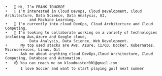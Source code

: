 	•	👋 Hi, I’m FRANK IDUGBOE
	•	👀 I’m interested in Cloud Devops, Cloud Development, Cloud Architecture, Data Science, Data Analysis, AI,
	           and Machine Learning. 
	•	🌱 I’m currently into cloud DevOps, Cloud Architecture and Cloud Computing.
	•	💞️ I’m looking to collaborate working on a variety of technologies including Aws,Azure and Google cloud, 
	           Data Analysis, Data Science, Web Development.
	•	   My top used stacks are Aws, Azure, CI/CD, Docker, Kubernates, Microservices, Linus, Git
	•	   Ask me about anything cloud DevOps,Cloud Architecture, Cloud Computing, Database and Automation.
	•	📫 You can reach me on kloudmaster001@gmail.com
	•	   I love Soccer and want to start playing golf next summer
